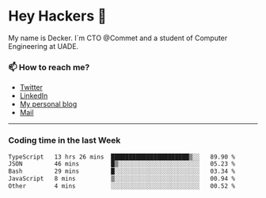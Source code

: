 # Hey Hackers 👋

My name is Decker. I`m CTO @Commet and a student of Computer Engineering at UADE.

### 📫 How to reach me?
- [Twitter](https://x.com/0xDecker) 
- [LinkedIn](https://www.linkedin.com/in/decker-urbano/) 
- [My personal blog](http://decker.sh) 
- [Mail](mailto:me@decker.sh)

---

### Coding time in the last Week

<!--START_SECTION:waka-->

```txt
TypeScript   13 hrs 26 mins  ██████████████████████▒░░   89.90 %
JSON         46 mins         █▒░░░░░░░░░░░░░░░░░░░░░░░   05.23 %
Bash         29 mins         █░░░░░░░░░░░░░░░░░░░░░░░░   03.34 %
JavaScript   8 mins          ▒░░░░░░░░░░░░░░░░░░░░░░░░   00.94 %
Other        4 mins          ░░░░░░░░░░░░░░░░░░░░░░░░░   00.52 %
```

<!--END_SECTION:waka-->
